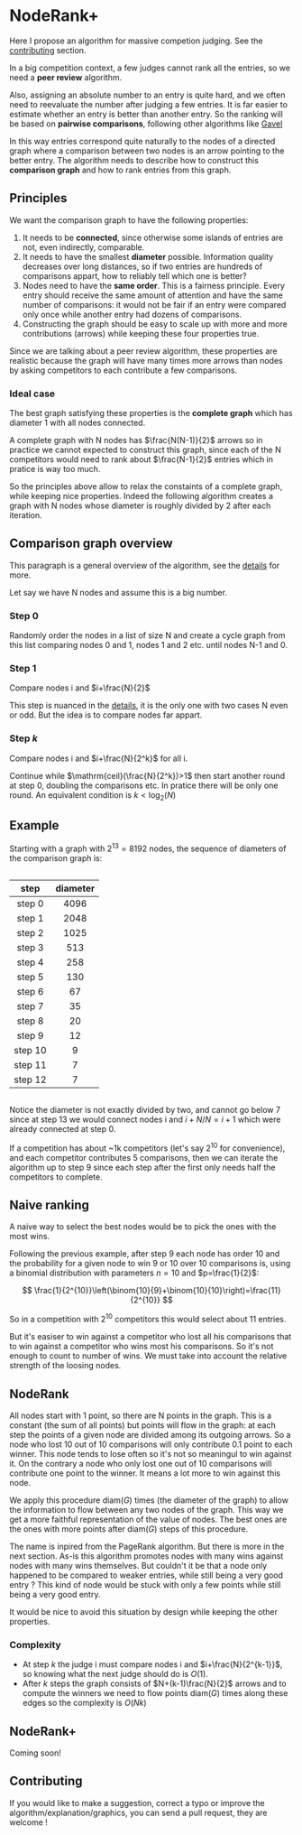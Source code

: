 # NodeRank+

Here I propose an algorithm for massive competion judging. See the [contributing](#contributing) section.

In a big competition context, a few judges cannot rank all the entries, so we need a **peer review** algorithm.

Also, assigning an absolute number to an entry is quite hard, and we often need to reevaluate the number after judging a few entries. It is far easier to estimate whether an entry is better than another entry. So the ranking will be based on **pairwise comparisons**, following other algorithms like [Gavel](https://www.anishathalye.com/2015/03/07/designing-a-better-judging-system/)

In this way entries correspond quite naturally to the nodes of a directed graph where a comparison between two nodes is an arrow pointing to the better entry. The algorithm needs to describe how to construct this **comparison graph** and how to rank entries from this graph.

## Principles

We want the comparison graph to have the following properties:
1. It needs to be **connected**, since otherwise some islands of entries are not, even indirectly, comparable.
2. It needs to have the smallest **diameter** possible. Information quality decreases over long distances, so if two entries are hundreds of comparisons appart, how to reliably tell which one is better?
3. Nodes need to have the **same order**. This is a fairness principle. Every entry should receive the same amount of attention and have the same number of comparisons: it would not be fair if an entry were compared only once while another entry had dozens of comparisons.
4. Constructing the graph should be easy to scale up with more and more contributions (arrows) while keeping these four properties true.

Since we are talking about a peer review algorithm, these properties are realistic because the graph will have many times more arrows than nodes by asking competitors to each contribute a few comparisons.

### Ideal case

The best graph satisfying these properties is the **complete graph** which has diameter 1 with all nodes connected.

A complete graph with N nodes has $\frac{N(N-1)}{2}$ arrows so in practice we cannot expected to construct this graph, since each of the N competitors would need to rank about $\frac{N-1}{2}$ entries which in pratice is way too much.

So the principles above allow to relax the constaints of a complete graph, while keeping nice properties. Indeed the following algorithm creates a graph with N nodes whose diameter is roughly divided by 2 after each iteration.

## Comparison graph overview

This paragraph is a general overview of the algorithm, see the [details](details.md) for more.

Let say we have N nodes and assume this is a big number.

### Step 0

Randomly order the nodes in a list of size N and create a cycle graph from this list comparing nodes 0 and 1, nodes 1 and 2 etc. until nodes N-1 and 0.

### Step 1

Compare nodes i and $i+\frac{N}{2}$

This step is nuanced in the [details](details.md), it is the only one with two cases N even or odd. But the idea is to compare nodes far appart.


### Step $k$

Compare nodes i and $i+\frac{N}{2^k}$ for all i.

Continue while $\mathrm{ceil}(\frac{N}{2^k})>1$ then start another round at step 0, doubling the comparisons etc. In pratice there will be only one round. An equivalent condition is $k<\log_2(N)$


## Example

Starting with a graph with $2^{13}=8192$ nodes, the sequence of diameters of the comparison graph is:

<div style="display: flex; justify-content: center;">

|  step   | diameter |
| :-----: | :------: |
| step 0  |   4096   |
| step 1  |   2048   |
| step 2  |   1025   |
| step 3  |   513    |
| step 4  |   258    |
| step 5  |   130    |
| step 6  |    67    |
| step 7  |    35    |
| step 8  |    20    |
| step 9  |    12    |
| step 10 |    9     |
| step 11 |    7     |
| step 12 |    7     |

</div>

Notice the diameter is not exactly divided by two, and cannot go below 7 since at step 13 we would connect nodes i and $i+N/N=i+1$ which were already connected at step 0.

<!-- TODO -->
If a competition has about ~1k competitors (let's say $2^{10}$ for convenience), and each competitor contributes 5 comparisons, then we can iterate the algorithm up to step 9 since each step after the first only needs half the competitors to complete.


## Naive ranking

A naive way to select the best nodes would be to pick the ones with the most wins.

Following the previous example, after step 9 each node has order 10 and the probability for a given node to win 9 or 10 over 10 comparisons is, using a binomial distribution with parameters $n=10$ and $p=\frac{1}{2}$:

$$
\frac{1}{2^{10}}\left(\binom{10}{9}+\binom{10}{10}\right)=\frac{11}{2^{10}}
$$

So in a competition with $2^{10}$ competitors this would select about 11 entries.

But it's easiser to win against a competitor who lost all his comparisons that to win against a competitor who wins most his comparisons. So it's not enough to count to number of wins. We must take into account the relative strength of the loosing nodes.


## NodeRank

All nodes start with 1 point, so there are N points in the graph. This is a constant (the sum of all points) but points will flow in the graph: at each step the points of a given node are divided among its outgoing arrows. So a node who lost 10 out of 10 comparisons will only contribute 0.1 point to each winner. This node tends to lose often so it's not so meaningul to win against it. On the contrary a node who only lost one out of 10 comparisons will contribute one point to the winner. It means a lot more to win against this node.

We apply this procedure $\mathrm{diam}(G)$ times (the diameter of the graph) to allow the information to flow between any two nodes of the graph. This way we get a more faithful representation of the value of nodes. The best ones are the ones with more points after $\mathrm{diam}(G)$ steps of this procedure.

The name is inpired from the PageRank algorithm. But there is more in the next section. As-is this algorithm promotes nodes with many wins against nodes with many wins themselves. But couldn't it be that a node only happened to be compared to weaker entries, while still being a very good entry ? This kind of node would be stuck with only a few points while still being a very good entry.

It would be nice to avoid this situation by design while keeping the other properties.

### Complexity

- At step $k$ the judge i must compare nodes i and $i+\frac{N}{2^{k-1}}$, so knowing what the next judge should do is $O(1)$.
- After $k$ steps the graph consists of $N+(k-1)\frac{N}{2}$ arrows and to compute the winners we need to flow points $\mathrm{diam}(G)$ times along these edges so the complexity is $O(Nk)$

## NodeRank+

Coming soon!


## Contributing

If you would like to make a suggestion, correct a typo or improve the algorithm/explanation/graphics, you can send a pull request, they are welcome !